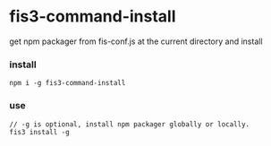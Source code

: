 # fis3-command-install
get npm packager from fis-conf.js at the current directory and install

### install
```
npm i -g fis3-command-install
```

### use
```
// -g is optional, install npm packager globally or locally.
fis3 install -g
```

